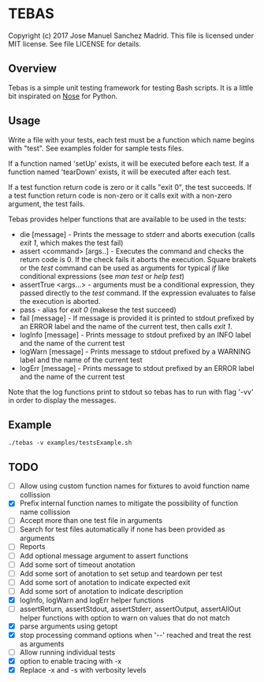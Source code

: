 TEBAS
============
Copyright (c) 2017 Jose Manuel Sanchez Madrid. This file is licensed under MIT license. See file LICENSE for details.

## Overview
Tebas is a simple unit testing framework for testing Bash scripts. It is a little bit inspirated on [Nose](http://nose.readthedocs.io/en/latest/) for Python.

## Usage
Write a file with your tests, each test must be a function which name begins with "test". See examples folder for sample tests files.

If a function named 'setUp' exists, it will be executed before each test.
If a function named 'tearDown' exists, it will be executed after each test.

If a test function return code is zero or it calls "exit 0", the test succeeds.
If a test function return code is non-zero or it calls exit with a non-zero argument, the test fails.

Tebas provides helper functions that are available to be used in the tests:
 * die [message] - Prints the message to stderr and aborts execution (calls _exit 1_, which makes the test fail)
 * assert \<command\> [args..] - Executes the command and checks the return code is 0. If the check fails it aborts the execution. Square brakets or the _test_ command can be used as arguments for typical _if_ like conditional expressions (see _man test_ or _help test_)
 * assertTrue \<args...\> - arguments must be a conditional expression, they passed directly to the _test_ command. If the expression evaluates to false the execution is aborted.
 * pass - alias for _exit 0_ (makese the test succeed)
 * fail [message] - If message is provided it is printed to stdout prefixed by an ERROR label and the name of the current test, then calls _exit 1_.
 * logInfo [message] - Prints message to stdout prefixed by an INFO label and the name of the current test
 * logWarn [message] - Prints message to stdout prefixed by a WARNING label and the name of the current test
 * logErr [message] - Prints message to stdout prefixed by an ERROR label and the name of the current test

Note that the log functions print to stdout so tebas has to run with flag '-vv' in order to display the messages.

## Example
```
./tebas -v examples/testsExample.sh
```

## TODO
 - [ ] Allow using custom function names for fixtures to avoid function name collission
 - [x] Prefix internal function names to mitigate the possibility of function name collission
 - [ ] Accept more than one test file in arguments
 - [ ] Search for test files automatically if none has been provided as arguments
 - [ ] Reports
 - [ ] Add optional message argument to assert functions
 - [ ] Add some sort of timeout anotation
 - [ ] Add some sort of anotation to set setup and teardown per test
 - [ ] Add some sort of anotation to indicate expected exit
 - [ ] Add some sort of anotation to indicate description
 - [x] logInfo, logWarn and logErr helper functions
 - [ ] assertReturn, assertStdout, assertStderr, assertOutput, assertAllOut helper functions with option to warn on values that do not match
 - [x] parse arguments using getopt
 - [x] stop processing command options when '--' reached and treat the rest as arguments
 - [ ] Allow running individual tests
 - [x] option to enable tracing with -x
 - [x] Replace -x and -s with verbosity levels
